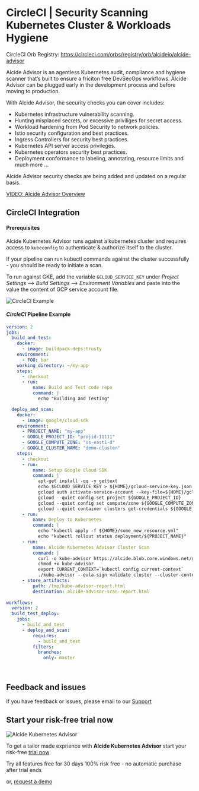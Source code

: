 # CircleCI | Security Scanning Kubernetes Cluster & Workloads Hygiene
CircleCI Orb Registry: https://circleci.com/orbs/registry/orb/alcideio/alcide-advisor

Alcide Advisor is an agentless Kubernetes audit, compliance and hygiene scanner that’s built to ensure a friciton free DevSecOps workflows. Alcide Advisor can be plugged early in the development process and before moving to production.

With Alcide Advisor, the security checks you can cover includes:

- Kubernetes infrastructure vulnerability scanning.
- Hunting misplaced secrets, or excessive priviliges for secret access.
- Workload hardening from Pod Security to network policies.
- Istio security configuration and best practices.
- Ingress Controllers for security best practices.
- Kubernetes API server access privileges.
- Kubernetes operators security best practices.
- Deployment conformance to labeling, annotating, resource limits and much more ...

Alcide Advisor security checks are being added and updated on a regular basis.

[VIDEO: Alcide Advisor Overview](https://youtu.be/UXNPMzCtG84)

## CircleCI Integration

#### Prerequisites 

Alcide Kubernetes Advisor runs against a kubernetes cluster and requires access to `kubeconfig`
to authenticate & authorize itself to the cluster.

If your pipeline can run kubectl commands against the cluster successfully - you should be ready to initiate a scan.

To run against GKE, add the variable `GCLOUD_SERVICE_KEY` under *Project Settings* --> *Build Settings* --> *Environment Variables* and paste into the value the content of GCP service account file.



![CircleCI Example](circleci.png "CircleCI Pipeline Example")

#### *CircleCI* Pipeline Example

```yaml
version: 2
jobs:
  build_and_test:
    docker:
      - image: buildpack-deps:trusty
    environment:
      - FOO: bar
    working_directory: ~/my-app
    steps:
      - checkout
      - run:
          name: Build and Test code repo
          command: |
            echo "Building and Testing"

  deploy_and_scan:
    docker:
      - image: google/cloud-sdk
    environment:
      - PROJECT_NAME: "my-app"
      - GOOGLE_PROJECT_ID: "projid-11111"
      - GOOGLE_COMPUTE_ZONE: "us-east1-d"
      - GOOGLE_CLUSTER_NAME: "demo-cluster"
    steps:
      - checkout
      - run:
          name: Setup Google Cloud SDK
          command: |
            apt-get install -qq -y gettext
            echo $GCLOUD_SERVICE_KEY > ${HOME}/gcloud-service-key.json
            gcloud auth activate-service-account --key-file=${HOME}/gcloud-service-key.json
            gcloud --quiet config set project ${GOOGLE_PROJECT_ID}
            gcloud --quiet config set compute/zone ${GOOGLE_COMPUTE_ZONE}
            gcloud --quiet container clusters get-credentials ${GOOGLE_CLUSTER_NAME}
      - run: 
          name: Deploy to Kubernetes
          command: |
            echo "kubectl apply -f ${HOME}/some_new_resource.yml"
            echo "kubectl rollout status deployment/${PROJECT_NAME}"
      - run: 
          name: Alcide Kubernetes Advisor Cluster Scan
          command: |
            curl -o kube-advisor https://alcide.blob.core.windows.net/generic/stable/linux/advisor
            chmod +x kube-advisor
            export CURRENT_CONTEXT=`kubectl config current-context`
            ./kube-advisor --eula-sign validate cluster --cluster-context $CURRENT_CONTEXT --namespace-include="*" --outfile /tmp/kube-advisor-report.html
      - store_artifacts:
          path: /tmp/kube-advisor-report.html
          destination: alcide-advisor-scan-report.html            
            
workflows:
  version: 2
  build_test_deploy:
    jobs:
      - build_and_test
      - deploy_and_scan:
          requires:
            - build_and_test
          filters:
            branches:
              only: master

        
```

## Feedback and issues

If you have feedback or issues, please email to our [Support](mailto:support@alcide.io)

## Start your risk-free trial now

![Alcide Kubernetes Advisor](https://d2908q01vomqb2.cloudfront.net/77de68daecd823babbb58edb1c8e14d7106e83bb/2019/06/19/Alcide-Advisor-Amazon-EKS-1.png "Alcide Kubernetes Advisor")

To get a tailor made exprience with **Alcide Kubernetes Advisor** start your risk-free [trial now](https://www.alcide.io/advisor-free-trial/)

Try all features free for 30 days
100% risk free - no automatic purchase after trial ends

or, [request a demo](https://get.alcide.io/request-demo)

